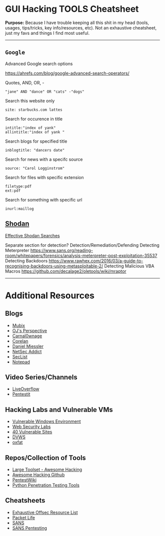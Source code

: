 # GUI Hacking TOOLS Cheatsheet

**Purpose:** Because I have trouble keeping all this shit in my head (tools, usages, tips/tricks, key info/resources, etc). Not an exhaustive cheatsheet, just my favs and things I find most useful.

---

## `Google`
Advanced Google search options

https://ahrefs.com/blog/google-advanced-search-operators/

Quotes, AND, OR, -
```
"jane" AND "dance" OR "cats" -"dogs"
```

Search this website only
```
site: starbucks.com lattes
```

Search for occurence in title
```
intitle:"index of yank"
allintitle:"index of yank "
```

Search blogs for specified title
```
inblogtitle: "dancers date"
```

Search for news with a specifc source
```
source: "Carol Logginstrom"
```

Search for files with specific extension
```
filetype:pdf
ext:pdf
```

Search for something with specific url
```
inurl:maillog
```

## [Shodan](https://www.shodan.io/)

[Effective Shodan Searches](https://pen-testing.sans.org/blog/2015/12/08/effective-shodan-searches/)

Separate section for detection?
Detection/Remediation/Defending
Detecting Meterpreter
https://www.sans.org/reading-room/whitepapers/forensics/analysis-meterpreter-post-exploitation-35537
Detecting Backdoors
https://www.rawhex.com/2016/03/a-guide-to-recognising-backdoors-using-metasploitable-2/
Detecting Malicious VBA Macros
https://github.com/decalage2/oletools/wiki/mraptor

---

# Additional Resources

## Blogs
- [Mubix](https://room362.com/)
- [OJ's Perspective](http://buffered.io/)
- [Carnal0wnage](http://carnal0wnage.attackresearch.com/)
- [Corelan](https://www.corelan.be/)
- [Daniel Miessler](https://danielmiessler.com/information-security/)
- [NetSec Addict](http://netsec.ws/)
- [SecList](http://seclist.us/)
- [Notepad](https://bobloblaw.gitbooks.io/security/content/)

## Video Series/Channels
- [LiveOverflow](https://www.youtube.com/channel/UClcE-kVhqyiHCcjYwcpfj9w)
- [Pentestit](https://www.youtube.com/user/PentestITLab/videos)

## Hacking Labs and Vulnerable VMs
- [Vulnerable Windows Environment](http://www.crowdfunder.co.uk/rastalabs)
- [Web Security Labs](http://www.cis.syr.edu/~wedu/seed/web_security.html)
- [40 Vulnerable Sites](https://www.bonkersabouttech.com/security/40-plus-list-of-intentionally-vulnerable-websites-to-practice-your-hacking-skills/392)
- [DVWS](https://github.com/interference-security/DVWS)
- [oxfat](https://0xf.at/)

## Repos/Collection of Tools
- [Large Toolset - Awesome Hacking](https://awesomehacking.org/)
- [Awesome Hacking Github](https://github.com/Hack-with-Github/Awesome-Hacking)
- [PentestWiki](https://github.com/nixawk/pentest-wiki)
- [Python Penetration Testing Tools](https://github.com/dloss/python-pentest-tools)

## Cheatsheets
- [Exhaustive Offsec Resource List](https://gist.github.com/jivoi/724e4b4b22501b77ef133edc63eba7b4)
- [Packet Life](http://packetlife.net/library/cheat-sheets/)
- [SANS](http://www.danielowen.com/2017/01/01/sans-cheat-sheets/)
- [SANS Pentesting](https://pen-testing.sans.org/resources/downloads)
